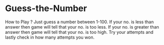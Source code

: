 # Guess-the-Number

How to Play ?
Just guess a number between 1-100.
If your no. is less than answer then game will tell that your no. is too less.
If your no. is greater than answer then game will tell that your no. is too high.
Try your attempts and lastly check in how many attempts you won.
